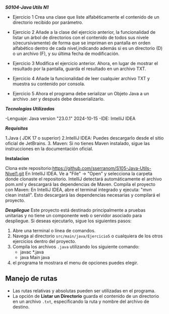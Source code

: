 ***S0104-Java Utils N1***

- Ejercicio 1
Crea una clase que liste alfabéticamente el contenido de un directorio recibido por parámetro.

- Ejercicio 2
Añade a la clase del ejercicio anterior, la funcionalidad de listar un árbol de directorios con el contenido de todos sus nivele s(recursivamente) de forma que se impriman
en pantalla en orden alfabético dentro de cada nivel,indicando además si es un directorio (D) o un archivo (F), y su última fecha de modificación.

- Ejercicio 3
Modifica el ejercicio anterior. Ahora, en lugar de mostrar el resultado por la pantalla, guarda el resultado en un archivo TXT.

- Ejercicio 4
Añade la funcionalidad de leer cualquier archivo TXT y muestra su contenido por consola.

- Ejercicio 5
Ahora el programa debe serializar un Objeto Java a un archivo .ser y después debe desserializarlo.

***Tecnologías Utilizadas***

-Lenguaje: Java version "23.0.1" 2024-10-15 -IDE: IntelliJ IDEA 

***Requisitos***

1.Java ( JDK 17 o superior) 
2.IntelliJ IDEA: Puedes descargarlo desde el sitio oficial de JetBrains. 
3. Maven: Si no tienes Maven instalado, sigue las instrucciones en la documentación oficial.

**Instalacion**

Clona este repositorio:https://github.com/sserranom/S105-Java-Utils-Nivel1.git
En IntelliJ IDEA. Ve a "File" -> "Open" y selecciona la carpeta donde clonaste el repositorio. IntelliJ detectará automáticamente el archivo pom.xml y descargará las dependencias de Maven.
Compila el proyecto con Maven: En IntelliJ IDEA, abre el terminal integrado y ejecuta: "mvn clean install". Esto descargará las dependencias necesarias y compilará el proyecto.

***Despliegue***
Este proyecto está destinado principalmente a pruebas unitarias y no tiene un componente web o servidor asociado para despliegue. Si deseas ejecutarlo, sigue los siguientes pasos:

1. Abre una terminal o línea de comandos.
2. Navega al directorio `src/main/java/Ejercicio5` o cualquiera de los otros ejercicios dentro del proyecto.
3. Compila los archivos `.java` utilizando los  siguiente comando:
      - javac *.java
      - java Main java
4. el programa te mostrara el menu de opciones puedes elegir.

## Manejo de rutas

- Las rutas relativas y absolutas pueden ser utilizadas en el programa.
- La opción de **Listar un Directorio** guarda el contenido de un directorio en un archivo `.txt`, especificando la ruta y nombre del archivo de destino.
